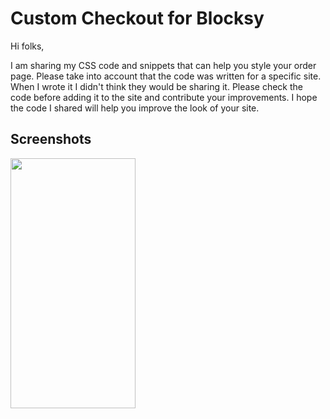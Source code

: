 # Custom Checkout for Blocksy

Hi folks,

I am sharing my CSS code and snippets that can help you style your order page. Please take into account that the code was written for a specific site. When I wrote it I didn't think they would be sharing it. Please check the code before adding it to the site and contribute your improvements. I hope the code I shared will help you improve the look of your site.


## Screenshots

<img src="https://camo.githubusercontent.com/..." data-canonical-src="https://github.com/ahabuda/Custom-Checkout-for-Blocksy/blob/main/screenshots/checkout-page-mobile-preview.png" width="200" height="400" />
